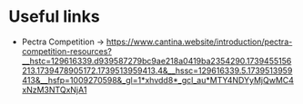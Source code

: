 # Useful links

- Pectra Competition -> https://www.cantina.website/introduction/pectra-competition-resources?__hstc=129616339.d939587279bc9ae218a0419ba2354290.1739455156213.1739478905172.1739513959413.4&__hssc=129616339.5.1739513959413&__hsfp=1009270598&_gl=1*xhvdd8*_gcl_au*MTY4NDYyMjQwMC4xNzM3NTQxNjA1